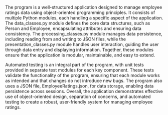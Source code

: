 The program is a well-structured application designed to manage employee ratings data using object-oriented programming principles. It consists of multiple Python modules, each handling a specific aspect of the application. The data_classes.py module defines the core data structures, such as Person and Employee, encapsulating attributes and ensuring data consistency. The processing_classes.py module manages data persistence, including reading from and writing to JSON files, while the presentation_classes.py module handles user interaction, guiding the user through data entry and displaying information. Together, these modules ensure that the application is modular, maintainable, and easy to extend.

Automated testing is an integral part of the program, with unit tests provided in separate test modules for each key component. These tests validate the functionality of the program, ensuring that each module works as intended and that changes do not introduce new bugs. The program also uses a JSON file, EmployeeRatings.json, for data storage, enabling data persistence across sessions. Overall, the application demonstrates effective use of object-oriented design, separation of concerns, and automated testing to create a robust, user-friendly system for managing employee ratings.
